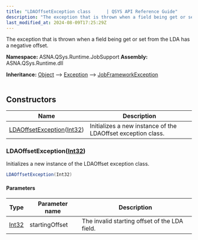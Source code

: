 ```yaml
---
title: "LDAOffsetException class      | QSYS API Reference Guide"
description: "The exception that is thrown when a field being get or set from the LDA has a negative offset. "
last_modified_at: 2024-08-09T17:25:29Z
---
```


The exception that is thrown when a field being get or set from the LDA has a negative offset.

**Namespace:** ASNA.QSys.Runtime.JobSupport
**Assembly:** ASNA.QSys.Runtime.dll

**Inheritance:** [Object](https://docs.microsoft.com/en-us/dotnet/api/system.object) --> [Exception](https://docs.microsoft.com/en-us/dotnet/api/system.exception) --> [JobFrameworkException](/reference/runtime/qsys-runtime-job-support/job-framework-exception.html)
<br>
<br>

## Constructors

| Name | Description |
| --- | --- |
| [LDAOffsetException](#ldaoffsetexceptionint32)([Int32](https://docs.microsoft.com/en-us/dotnet/api/system.int32)) | Initializes a new instance of the LDAOffset exception class.

### LDAOffsetException([Int32](https://docs.microsoft.com/en-us/dotnet/api/system.int32))

Initializes a new instance of the LDAOffset exception class.

```cs
LDAOffsetException(Int32)
```

#### Parameters

| Type | Parameter name | Description
| --- | --- | ---
| [Int32](https://docs.microsoft.com/en-us/dotnet/api/system.int32) | startingOffset | The invalid starting offset of the LDA field.
